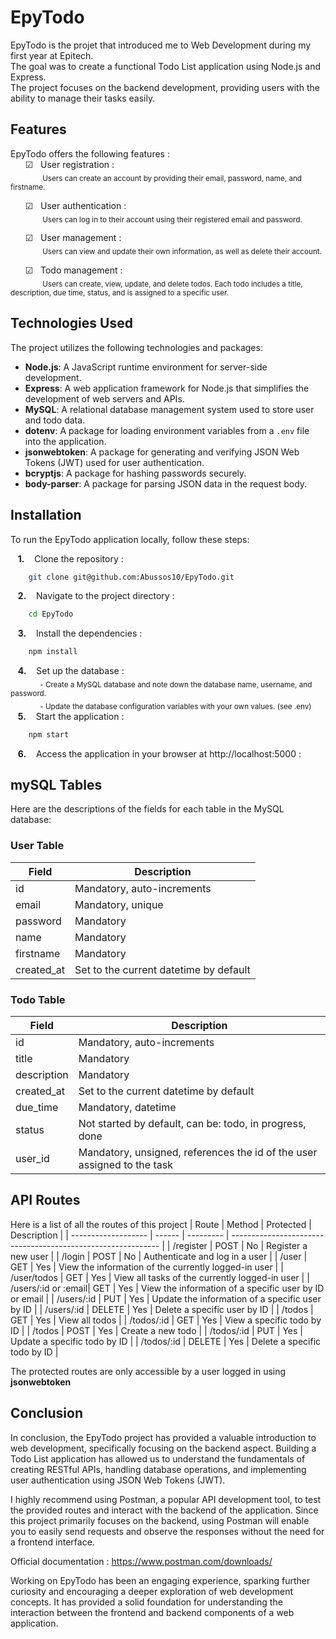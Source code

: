 
# EpyTodo

EpyTodo is the projet that introduced me to Web Development during my first year at Epitech.  
The goal was to create a functional Todo List application using Node.js and Express.  
The project focuses on the backend development, providing users with the ability to manage their tasks easily.
## Features

EpyTodo offers the following features :  
&nbsp;&nbsp;&nbsp;&nbsp;&nbsp;&nbsp;&#x2611;&nbsp;&nbsp; User registration :  
&nbsp;&nbsp;&nbsp;&nbsp;&nbsp;&nbsp;&nbsp;&nbsp;&nbsp;&nbsp;&nbsp;&nbsp;&nbsp;<sub>Users can create an account by providing their email, password, name, and firstname.</sub>  

&nbsp;&nbsp;&nbsp;&nbsp;&nbsp;&nbsp;&#x2611;&nbsp;&nbsp; User authentication :  
&nbsp;&nbsp;&nbsp;&nbsp;&nbsp;&nbsp;&nbsp;&nbsp;&nbsp;&nbsp;&nbsp;&nbsp;&nbsp;<sub>Users can log in to their account using their registered email and password.</sub>  

&nbsp;&nbsp;&nbsp;&nbsp;&nbsp;&nbsp;&#x2611;&nbsp;&nbsp; User management :  
&nbsp;&nbsp;&nbsp;&nbsp;&nbsp;&nbsp;&nbsp;&nbsp;&nbsp;&nbsp;&nbsp;&nbsp;&nbsp;<sub>Users can view and update their own information, as well as delete their account.</sub>  

&nbsp;&nbsp;&nbsp;&nbsp;&nbsp;&nbsp;&#x2611;&nbsp;&nbsp; Todo management :  
&nbsp;&nbsp;&nbsp;&nbsp;&nbsp;&nbsp;&nbsp;&nbsp;&nbsp;&nbsp;&nbsp;&nbsp;&nbsp;<sub>Users can create, view, update, and delete todos. Each todo includes a title, description, due time, status, and is assigned to a specific user.</sub>  

## Technologies Used

The project utilizes the following technologies and packages:

- **Node.js**: A JavaScript runtime environment for server-side development.
- **Express**: A web application framework for Node.js that simplifies the development of web servers and APIs.
- **MySQL**: A relational database management system used to store user and todo data.
- **dotenv**: A package for loading environment variables from a `.env` file into the application.
- **jsonwebtoken**: A package for generating and verifying JSON Web Tokens (JWT) used for user authentication.
- **bcryptjs**: A package for hashing passwords securely.
- **body-parser**: A package for parsing JSON data in the request body.
## Installation

To run the EpyTodo application locally, follow these steps:

&nbsp;&nbsp;&nbsp;**1.**&nbsp;&nbsp;&nbsp; Clone the repository :
```bash
    git clone git@github.com:Abussos10/EpyTodo.git
```  
&nbsp;&nbsp;&nbsp;**2.**&nbsp;&nbsp;&nbsp; Navigate to the project directory :
```bash
    cd EpyTodo
```  
&nbsp;&nbsp;&nbsp;**3.**&nbsp;&nbsp;&nbsp; Install the dependencies :
```bash
    npm install
```  
&nbsp;&nbsp;&nbsp;**4.**&nbsp;&nbsp;&nbsp; Set up the database :  
&nbsp;&nbsp;&nbsp;&nbsp;&nbsp;&nbsp;&nbsp;&nbsp;&nbsp;&nbsp;&nbsp;
<sub> - Create a MySQL database and note down the database name, username, and password.</sub>   
&nbsp;&nbsp;&nbsp;&nbsp;&nbsp;&nbsp;&nbsp;&nbsp;&nbsp;&nbsp;&nbsp;
<sub> - Update the database configuration variables with your own values. (see .env)</sub>  
&nbsp;&nbsp;&nbsp;**5.**&nbsp;&nbsp;&nbsp; Start the application :
```bash
    npm start
```  
&nbsp;&nbsp;&nbsp;**6.**&nbsp;&nbsp;&nbsp; Access the application in your browser at http://localhost:5000 :

## mySQL Tables

Here are the descriptions of the fields for each table in the MySQL database:

### User Table

| Field       | Description                                     |
| ----------- | ----------------------------------------------- |
| id          | Mandatory, auto-increments                      |
| email       | Mandatory, unique                               |
| password    | Mandatory                                      |
| name        | Mandatory                                      |
| firstname   | Mandatory                                      |
| created_at  | Set to the current datetime by default          |

### Todo Table

| Field       | Description                                     |
| ----------- | ----------------------------------------------- |
| id          | Mandatory, auto-increments                      |
| title       | Mandatory                                      |
| description | Mandatory                                      |
| created_at  | Set to the current datetime by default          |
| due_time    | Mandatory, datetime                            |
| status      | Not started by default, can be: todo, in progress, done |
| user_id     | Mandatory, unsigned, references the id of the user assigned to the task |

## API Routes

Here is a list of all the routes of this project
| Route               | Method | Protected | Description                                                  |
| ------------------- | ------ | --------- | ------------------------------------------------------------ |
| /register           | POST   | No        | Register a new user                                          |
| /login              | POST   | No        | Authenticate and log in a user                               |
| /user               | GET    | Yes       | View the information of the currently logged-in user         |
| /user/todos         | GET    | Yes       | View all tasks of the currently logged-in user               |
| /users/:id or :email| GET    | Yes       | View the information of a specific user by ID or email       |
| /users/:id          | PUT    | Yes       | Update the information of a specific user by ID              |
| /users/:id          | DELETE | Yes       | Delete a specific user by ID                                  |
| /todos              | GET    | Yes       | View all todos                                               |
| /todos/:id          | GET    | Yes       | View a specific todo by ID                                    |
| /todos              | POST   | Yes       | Create a new todo                                            |
| /todos/:id          | PUT    | Yes       | Update a specific todo by ID                                  |
| /todos/:id          | DELETE | Yes       | Delete a specific todo by ID                                  |

The protected routes are only accessible by a user logged in using **jsonwebtoken**
## Conclusion

In conclusion, the EpyTodo project has provided a valuable introduction to web development, specifically focusing on the backend aspect. Building a Todo List application has allowed us to understand the fundamentals of creating RESTful APIs, handling database operations, and implementing user authentication using JSON Web Tokens (JWT).

I highly recommend using Postman, a popular API development tool, to test the provided routes and interact with the backend of the application. Since this project primarily focuses on the backend, using Postman will enable you to easily send requests and observe the responses without the need for a frontend interface.

Official documentation : https://www.postman.com/downloads/

Working on EpyTodo has been an engaging experience, sparking further curiosity and encouraging a deeper exploration of web development concepts. It has provided a solid foundation for understanding the interaction between the frontend and backend components of a web application.
